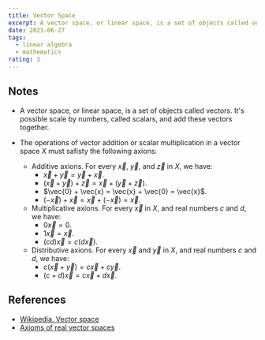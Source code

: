 ```yaml
---
title: Vector Space
excerpt: A vector space, or linear space, is a set of objects called vectors. It's possible scale by numbers, called scalars, and add these vectors together.
date: 2021-06-27
tags:
  - linear algebra
  - mathematics
rating: 3
---
```


## Notes

- A vector space, or linear space, is a set of objects called vectors. It's possible scale by numbers, called scalars, and add these vectors together.

- The operations of vector addition or scalar multiplication in a vector space $X$ must safisty the following axions:
  - Additive axions. For every $\vec{x}$, $\vec{y}$, and $\vec{z}$ in $X$, we have:
    - $\vec{x} + \vec{y} = \vec{y} + \vec{x}$.
    - $(\vec{x} + \vec{y}) + \vec{z} = \vec{x} + (\vec{y} + \vec{z})$.
    - $\vec{0} + \vec{x} = \vec{x} + \vec{0} = \vec{x}$.
    - $(-\vec{x}) + \vec{x} = \vec{x} + (-\vec{x}) = \vec{x}$.
  - Multiplicative axions. For every $\vec{x}$ in $X$, and real numbers $c$ and $d$, we have:
    - $0\vec{x} = 0$.
    - $1\vec{x} = \vec{x}$.
    - $(cd)\vec{x} = c(d\vec{x})$.
  - Distributive axions. For every $\vec{x}$ and $\vec{y}$ in $X$, and real numbers $c$ and $d$, we have:
    - $c(\vec{x} + \vec{y}) = c\vec{x} + c\vec{y}$.
    - $(c + d)\vec{x} = c\vec{x} + d\vec{x}$.

## References

- [Wikipedia. Vector space](https://en.wikipedia.org/wiki/Vector_space)
- [Axioms of real vector spaces](https://www.math.ucla.edu/~tao/resource/general/121.1.00s/vector_axioms.html)
